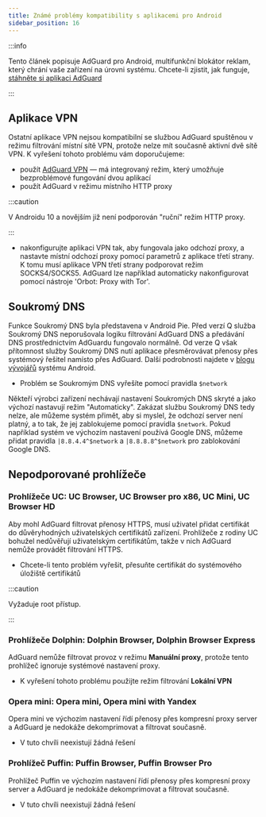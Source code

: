 ```yaml
---
title: Známé problémy kompatibility s aplikacemi pro Android
sidebar_position: 16
---
```


:::info

Tento článek popisuje AdGuard pro Android, multifunkční blokátor reklam, který chrání vaše zařízení na úrovni systému. Chcete-li zjistit, jak funguje, [stáhněte si aplikaci AdGuard](https://adguard.com/download.html?auto=true)

:::

## Aplikace VPN

Ostatní aplikace VPN nejsou kompatibilní se službou AdGuard spuštěnou v režimu filtrování místní sítě VPN, protože nelze mít současně aktivní dvě sítě VPN. K vyřešení tohoto problému vám doporučujeme:

* použít [AdGuard VPN](https://adguard-vpn.com/welcome.html) — má integrovaný režim, který umožňuje bezproblémové fungování dvou aplikací
* použít AdGuard v režimu místního HTTP proxy

:::caution

V Androidu 10 a novějším již není podporován "ruční" režim HTTP proxy.

:::

* nakonfigurujte aplikaci VPN tak, aby fungovala jako odchozí proxy, a nastavte místní odchozí proxy pomocí parametrů z aplikace třetí strany. K tomu musí aplikace VPN třetí strany podporovat režim SOCKS4/SOCKS5. AdGuard lze například automaticky nakonfigurovat pomocí nástroje 'Orbot: Proxy with Tor'.

## Soukromý DNS

Funkce Soukromý DNS byla představena v Android Pie. Před verzí Q služba Soukromý DNS neporušovala logiku filtrování AdGuard DNS a předávání DNS prostřednictvím AdGuardu fungovalo normálně. Od verze Q však přítomnost služby Soukromý DNS nutí aplikace přesměrovávat přenosy přes systémový řešitel namísto přes AdGuard. Další podrobnosti najdete v [blogu vývojářů](https://android-developers.googleblog.com/2018/04/dns-over-tls-support-in-android-p.html) systému Android.

* Problém se Soukromým DNS vyřešíte pomocí pravidla `$network`

Někteří výrobci zařízení nechávají nastavení Soukromých DNS skryté a jako výchozí nastavují režim "Automaticky". Zakázat službu Soukromý DNS tedy nelze, ale můžeme systém přimět, aby si myslel, že odchozí server není platný, a to tak, že jej zablokujeme pomocí pravidla `$network`. Pokud například systém ve výchozím nastavení používá Google DNS, můžeme přidat pravidla `|8.8.4.4^$network` a `|8.8.8.8^$network` pro zablokování Google DNS.

## Nepodporované prohlížeče

### Prohlížeče UC: UC Browser, UC Browser pro x86, UC Mini, UC Browser HD

Aby mohl AdGuard filtrovat přenosy HTTPS, musí uživatel přidat certifikát do důvěryhodných uživatelských certifikátů zařízení. Prohlížeče z rodiny UC bohužel nedůvěřují uživatelským certifikátům, takže v nich AdGuard nemůže provádět filtrování HTTPS.

* Chcete-li tento problém vyřešit, přesuňte certifikát do systémového úložiště certifikátů

:::caution

Vyžaduje root přístup.

:::

### Prohlížeče Dolphin: Dolphin Browser, Dolphin Browser Express

AdGuard nemůže filtrovat provoz v režimu **Manuální proxy**, protože tento prohlížeč ignoruje systémové nastavení proxy.

* K vyřešení tohoto problému použijte režim filtrování **Lokální VPN**

### Opera mini: Opera mini, Opera mini with Yandex

Opera mini ve výchozím nastavení řídí přenosy přes kompresní proxy server a AdGuard je nedokáže dekomprimovat a filtrovat současně.

* V tuto chvíli neexistují žádná řešení

### Prohlížeč Puffin: Puffin Browser, Puffin Browser Pro

Prohlížeč Puffin ve výchozím nastavení řídí přenosy přes kompresní proxy server a AdGuard je nedokáže dekomprimovat a filtrovat současně.

* V tuto chvíli neexistují žádná řešení
